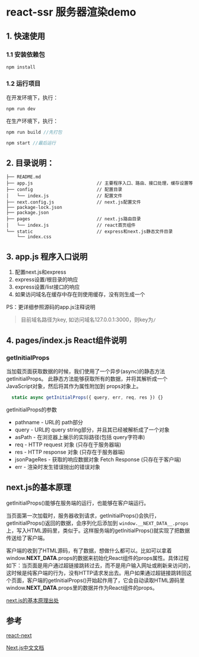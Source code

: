 # react-ssr 服务器渲染demo

## 1. 快速使用

### 1.1 安装依赖包

``` js
npm install
```

### 1.2 运行项目

在开发环境下，执行：

``` js
npm run dev
```

在生产环境下，执行：

``` js
npm run build //先打包

npm start //最后运行
```

## 2. 目录说明：

``` text
├── README.md
├── app.js                        // 主要程序入口、路由、接口处理，缓存设置等
├── config                        // 配置目录
│   └── index.js                  // 配置文件
├── next.config.js                // next.js配置文件
├── package-lock.json
├── package.json
├── pages                         // next.js路由目录
│   └── index.js                  // react首页组件
└── static                        // express和next.js静态文件目录
    └── index.css

```

## 3. app.js 程序入口说明

1. 配置next.js和express
2. express设置/根目录的响应
3. express设置/list接口的响应
4. 如果访问域名在缓存中存在则使用缓存，没有则生成一个

PS：更详细参照源码的app.js注释说明

> 目前域名路径为key, 如访问域名127.0.0.1:3000，则key为`/`

## 4. pages/index.js React组件说明

### getInitialProps

当加载页面获取数据的时候，我们使用了一个异步(async)的静态方法 getInitialProps。
此静态方法能够获取所有的数据，并将其解析成一个 JavaScript对象，然后将其作为属性附加到 props对象上。

```js
  static async getInitialProps({ query, err, req, res }) {}
```

getInitialProps的参数

- pathname - URL的 path部分
- query - URL的 query string部分，并且其已经被解析成了一个对象
- asPath - 在浏览器上展示的实际路径(包括 query字符串)
- req - HTTP request 对象 (只存在于服务器端)
- res - HTTP response 对象 (只存在于服务器端)
- jsonPageRes - 获取的响应数据对象 Fetch Response (只存在于客户端)
- err - 渲染时发生错误抛出的错误对象

## next.js的基本原理

getInitialProps()能够在服务端的运行，也能够在客户端运行。

当页面第一次加载时，服务器收到请求，getInitialProps()会执行，getInitialProps()返回的数据，会序列化后添加到 `window.__NEXT_DATA__.props`上，写入HTML源码里，类似于<script>window.__NEXT_DATA__={props:{xxx}}</script>。这样服务端的getInitialProps()就实现了把数据传送给了客户端。

客户端的收到了HTML源码，有了数据，想做什么都可以。比如可以拿着window.__NEXT_DATA__.props的数据来初始化React组件的props属性。具体过程如下：当页面是用户通过超链接跳转过去，而不是用户输入网址或刷新来访问的，这时候是纯客户端的行为，没有HTTP请求发出去。用户如果通过超链接跳转回这个页面，客户端的getInitialProps()开始起作用了，它会自动读取HTML源码里 window.__NEXT_DATA__.props里的数据并作为React组件的props。

[next.js的基本原理出处](https://www.zhihu.com/question/54877807/answer/269123325)


## 参考

[react-next](https://github.com/hyy1115/react-next)

[Next.js中文文档](https://github.com/accforgit/DayLearnNote/blob/master/translation/Next.js-README.md)
